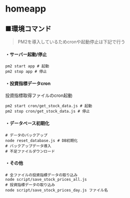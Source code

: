 # homeapp


## ■環境コマンド
> PM2を導入しているためcronや起動停止は下記で行う

#### ・サーバー起動/停止
```
pm2 start app # 起動
pm2 stop app # 停止
```
#### ・投資指標データcron
投資指標取得ファイルのcron起動
```
pm2 start cron/get_stock_data.js # 起動
pm2 stop cron/get_stock_data.js # 停止
```
#### ・データベース初期化
```
# データのバックアップ
node reset_database.js # DB初期化
# バックアップデータ導入
# 不足ファイルダウンロード
```
#### ・その他
```
# 全ファイルの投資指標データの取り込み
node script/save_stock_prices_all.js
# 投資指標データの取り込み
node script/save_stock_prices_day.js ファイル名
```
